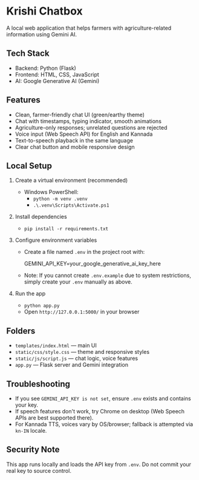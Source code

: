 Krishi Chatbox
================

A local web application that helps farmers with agriculture-related information using Gemini AI.

Tech Stack
----------
- Backend: Python (Flask)
- Frontend: HTML, CSS, JavaScript
- AI: Google Generative AI (Gemini)

Features
--------
- Clean, farmer-friendly chat UI (green/earthy theme)
- Chat with timestamps, typing indicator, smooth animations
- Agriculture-only responses; unrelated questions are rejected
- Voice input (Web Speech API) for English and Kannada
- Text-to-speech playback in the same language
- Clear chat button and mobile responsive design

Local Setup
-----------
1) Create a virtual environment (recommended)
   - Windows PowerShell:
     - `python -m venv .venv`
     - `.\.venv\Scripts\Activate.ps1`

2) Install dependencies
   - `pip install -r requirements.txt`

3) Configure environment variables
   - Create a file named `.env` in the project root with:

     GEMINI_API_KEY=your_google_generative_ai_key_here

   - Note: If you cannot create `.env.example` due to system restrictions, simply create your `.env` manually as above.

4) Run the app
   - `python app.py`
   - Open `http://127.0.0.1:5000/` in your browser

Folders
-------
- `templates/index.html` — main UI
- `static/css/style.css` — theme and responsive styles
- `static/js/script.js` — chat logic, voice features
- `app.py` — Flask server and Gemini integration

Troubleshooting
---------------
- If you see `GEMINI_API_KEY is not set`, ensure `.env` exists and contains your key.
- If speech features don't work, try Chrome on desktop (Web Speech APIs are best supported there).
- For Kannada TTS, voices vary by OS/browser; fallback is attempted via `kn-IN` locale.

Security Note
-------------
This app runs locally and loads the API key from `.env`. Do not commit your real key to source control.


